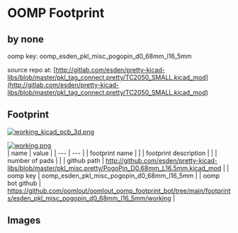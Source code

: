 # OOMP Footprint  
##   by none  
  
oomp key: oomp_esden_pkl_misc_pogopin_d0_68mm_l16_5mm  
  
source repo at: [http://gitlab.com/esden/pretty-kicad-libs/blob/master/pkl_tag_connect.pretty/TC2050_SMALL.kicad_mod](http://gitlab.com/esden/pretty-kicad-libs/blob/master/pkl_tag_connect.pretty/TC2050_SMALL.kicad_mod)  
## Footprint  
  
[![working_kicad_pcb_3d.png](working_kicad_pcb_3d_600.png)](working_kicad_pcb_3d.png)  
  
[![working.png](working_600.png)](working.png)  
| name | value | 
| --- | --- | 
| footprint name |  | 
| footprint description |  | 
| number of pads |  | 
| github path | http://github.com/esden/pretty-kicad-libs/blob/master/pkl_misc.pretty/PogoPin_D0.68mm_L16.5mm.kicad_mod | 
| oomp key | oomp_esden_pkl_misc_pogopin_d0_68mm_l16_5mm | 
| oomp bot github | https://github.com/oomlout/oomlout_oomp_footprint_bot/tree/main/footprints/esden_pkl_misc_pogopin_d0_68mm_l16_5mm/working | 
## Images  
